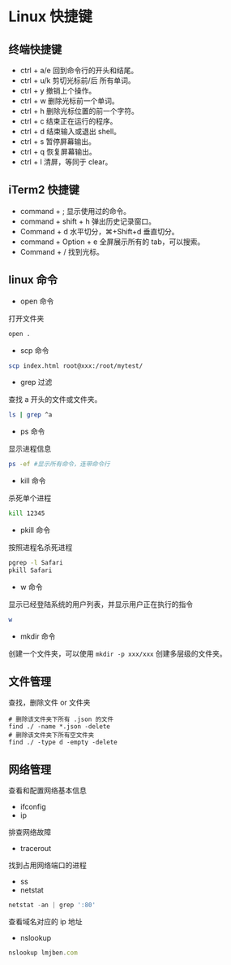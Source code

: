 # Linux 快捷键

## 终端快捷键

- ctrl + a/e 回到命令行的开头和结尾。
- ctrl + u/k 剪切光标前/后 所有单词。
- ctrl + y 撤销上个操作。
- ctrl + w 删除光标前一个单词。
- ctrl + h 删除光标位置的前一个字符。
- ctrl + c 结束正在运行的程序。
- ctrl + d 结束输入或退出 shell。
- ctrl + s 暂停屏幕输出。
- ctrl + q 恢复屏幕输出。
- ctrl + l 清屏，等同于 clear。

## iTerm2 快捷键

- command + ; 显示使用过的命令。
- command + shift + h 弹出历史记录窗口。
- Command + d 水平切分，⌘+Shift+d 垂直切分。
- command + Option + e 全屏展示所有的 tab，可以搜索。
- Command + / 找到光标。

## linux 命令

- open 命令

打开文件夹

```sh
open .
```

- scp 命令

```sh
scp index.html root@xxx:/root/mytest/
```

- grep 过滤

查找 a 开头的文件或文件夹。

```sh
ls | grep ^a
```

- ps 命令

显示进程信息

```sh
ps -ef #显示所有命令，连带命令行
```

- kill 命令

杀死单个进程

```sh
kill 12345
```

- pkill 命令

按照进程名杀死进程

```sh
pgrep -l Safari
pkill Safari
```

- w 命令

显示已经登陆系统的用户列表，并显示用户正在执行的指令

```sh
w
```

- mkdir 命令

创建一个文件夹，可以使用 `mkdir -p xxx/xxx` 创建多层级的文件夹。

## 文件管理

查找，删除文件 or 文件夹

```shell
# 删除该文件夹下所有 .json 的文件
find ./ -name *.json -delete
# 删除该文件夹下所有空文件夹
find ./ -type d -empty -delete
```

## 网络管理

查看和配置网络基本信息

- ifconfig
- ip

排查网络故障

- tracerout

找到占用网络端口的进程

- ss
- netstat

```js
netstat -an | grep ':80'
```

查看域名对应的 ip 地址

- nslookup

```js
nslookup lmjben.com
```
